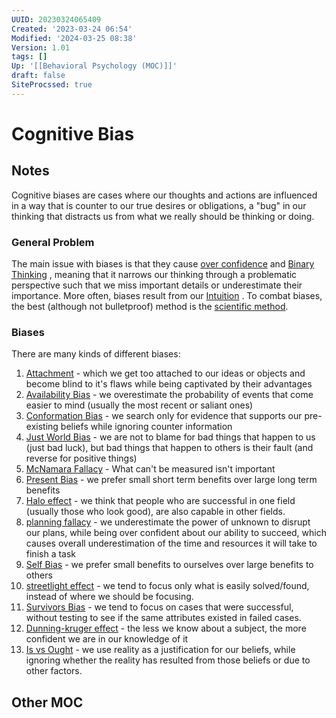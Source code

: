 ```yaml
---
UUID: 20230324065409
Created: '2023-03-24 06:54'
Modified: '2024-03-25 08:38'
Version: 1.01
tags: []
Up: '[[Behavioral Psychology (MOC)]]'
draft: false
SiteProcssed: true
---
```


# Cognitive Bias

## Notes

Cognitive biases are cases where our thoughts and actions are influenced in a way that is counter to our true desires or obligations, a "bug" in our thinking that distracts us from what we really should be thinking or doing.

### General Problem

The main issue with biases is that they cause [over confidence](/notes/over-confidence.md) and [Binary Thinking](/notes/binary-thinking.md) , meaning that it narrows our thinking through a problematic perspective such that we miss important details or underestimate their importance. More often, biases result from our [Intuition](/notes/intuition.md) . To combat biases, the best (although not bulletproof) method is the [scientific method](/notes/scientific-method.md).

### Biases
There are many kinds of different biases:
1. [Attachment](/notes/attachment.md) - which we get too attached to our ideas or objects and become blind to it's flaws while being captivated by their advantages
2. [Availability Bias](/notes/availability-bias.md) - we overestimate the probability of events that come easier to mind (usually the most recent or saliant ones)
3. [Conformation Bias](/notes/conformation-bias.md) - we search only for evidence that supports our pre-existing beliefs while ignoring counter information
4. [Just World Bias](/notes/just-world-bias.md) - we are not to blame for bad things that happen to us (just bad luck), but bad things that happen to others is their fault (and reverse for positive things)
5. [McNamara Fallacy](/notes/mcnamara-fallacy.md) - What can't be measured isn't important
6. [Present Bias](/notes/present-bias.md) - we prefer small short term benefits over large long term benefits
7. [Halo effect](/notes/halo-effect.md) - we think that people who are successful in one field (usually those who look good), are also capable in other fields.
8. [planning fallacy](/notes/planning-fallacy.md) - we underestimate the power of unknown to disrupt our plans, while being over confident about our ability to succeed, which causes overall underestimation of the time and resources it will take to finish a task
9. [Self Bias](/notes/self-bias.md) - we prefer small benefits to ourselves over large benefits to others
10. [streetlight effect](/notes/streetlight-effect.md) - we tend to focus only what is easily solved/found, instead of where we should be focusing.
11. [Survivors Bias](/notes/survivors-bias.md) - we tend to focus on cases that were successful, without testing to see if the same attributes existed in failed cases.
12. [Dunning-kruger effect](/notes/dunning-kruger-effect.md) - the less we know about a subject, the more confident we are in our knowledge of it
13. [Is vs Ought](/notes/is-vs-ought.md) - we use reality as a justification for our beliefs, while ignoring whether the reality has resulted from those beliefs or due to other factors.

## Other MOC


